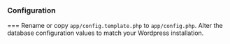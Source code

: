 ### Configuration
===
Rename or copy `app/config.template.php` to `app/config.php`. Alter the database configuration values to match your Wordpress installation.